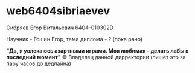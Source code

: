 # web6404sibriaevev
Сибряев Егор Витальевич 6404-010302D

Научник - Гошин Егор, тема диплома - ? (пока рано)

**"Да, я увлекаюсь азартными играми. Моя любимая - делать лабы в последний момент"**  © Владелец данной дирректории (пишет это за пару часов до дедлайна)
